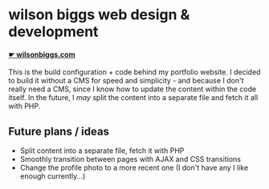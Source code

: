 # wilson biggs web design & development

#### [☛ wilsonbiggs.com](https://wilsonbiggs.com)

This is the build configuration + code behind my portfolio website. I decided to build it without a CMS for speed and simplicity - and because I don't really need a CMS, since I know how to update the content within the code itself. In the future, I *may* split the content into a separate file and fetch it all with PHP.

## Future plans / ideas
- Split content into a separate file, fetch it with PHP
- Smoothly transition between pages with AJAX and CSS transitions
- Change the profile photo to a more recent one (I don't have any I like enough currently...)
